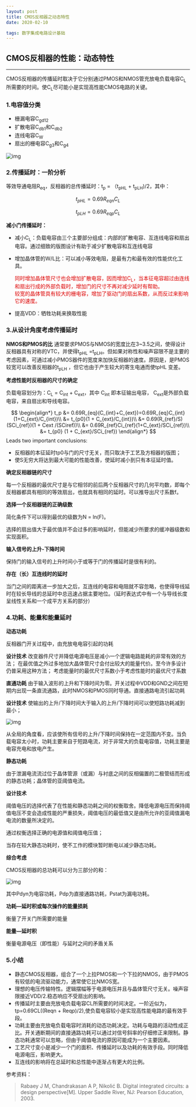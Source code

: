 ```yaml
---
layout: post
title: CMOS反相器之动态特性
date: 2020-02-10

tags: 数字集成电路设计基础
---  
```

## CMOS反相器的性能：动态特性
------

CMOS反相器的传播延时取决于它分别通过PMOS和NMOS管充放电负载电容C<sub>L</sub>所需要的时间。使C<sub>L</sub>尽可能小是实现高性能CMOS电路的关键。

### 1.电容值分类

- 栅漏电容C<sub>gd12</sub>
- 扩散电容C<sub>db1</sub>和C<sub>db2</sub>
- 连线电容C<sub>W</sub>
- 扇出的栅电容C<sub>g3</sub>和C<sub>g4</sub>


![img](https://sliu0827.github.io/images/blog/doc/数字集成电路基础/CMOS反相器介绍之动态特性/clip_image001.png)

### 2.传播延时：一阶分析

等效导通电阻R<sub>eq</sub>，反相器的总传播延时：t<sub>p</sub> = （t<sub>pHL</sub> + t<sub>pLH</sub>)/2，其中：

$$
t_{pHL} = 0.69 R_{eqn}C_L
$$

$$
t_{pLH} = 0.69 R_{eqp}C_L
$$

**减小门传播延时：**

- 减小C<sub>L</sub>：负载电容由三个主要部分组成：内部的扩散电容、互连线电容和扇出电容。通过细致的版图设计有助于减少扩散电容和互连线电容

- 增加晶体管的W/L比：可以减小等效电阻，是最有力和最有效的性能优化工具。

  <font color="#dd0000">同时增加晶体管尺寸也会增加扩散电容，因而增加C<sub>L</sub>，当本征电容超过由连线和扇出行成的外部负载时，增加门的尺寸不再对减少延时有帮助。</font><br /><font color="#dd0000">较宽的晶体管具有较大的栅电容，增加了驱动门的扇出系数，从而反过来影响它的速度。</font><br />

- 提高VDD：牺牲功耗来换取性能

### 3.从设计角度考虑传播延时

**NMOS和PMOS的比**
通常要求PMOS与NMOS的宽度比在3~3.5之间，使得设计反相器具有对称的VTC，并使得t<sub>pHL</sub> =t<sub>pLH</sub>。但如果对称性和噪声容限不是主要的考虑因素，可通过减小PMOS器件的宽度来加快反相器的速度。原因是，是PMOS较宽可以改善反相器的t<sub>pLH</sub> ，但它也由于产生较大的寄生电通而使tpHL 变差。

**考虑性能时反相器的尺寸的确定**

负载电容划分为：C<sub>L</sub> = C<sub>int</sub> + C<sub>ext</sub>，其中 C<sub>int</sub> 即本征输出电容， C<sub>ext</sub>是外部负载电容，来自扇出和导线电容。

$$
\begin{align*}
t_p &= 0.69R_{eq}(C_{int}+C_{ext})=0.69R_{eq}C_{int}(1+C_{ext}/C_{int})\\
&= t_{p0}(1 + C_{ext}/C_{int})\\
&=  0.69(R_{ref}/S)(SCi_{ref})(1 + Cext /(SCiref))\\
&=  0.69R_{ref}Ci_{ref}(1+C_{ext}/SCi_{ref})\\
&=  t_{p0} (1 + C_{ext}/SCi_{ref})
\end{align*}
$$
Leads two important conclusions:
- 反相器的本征延时tp0与门的尺寸无关，而只取决于工艺及方相器的版图；
- 使S无穷大将达到最大可能的性能改善，使延时减小到只有本征延时值。

**确定反相器链的尺寸**

每一个反相器的最优尺寸是与它相邻的前后两个反相器尺寸的几何平均数，即每个反相器都具有相同的等效扇出，也就具有相同的延时。可以推导出尺寸系数f。

**选择一个反相器链的正确级数**

简化条件下可以得到最优的级数为N = ln(F)。

选择的扇出值大于最优值并不会过多的影响延时，但能减少所要求的缓冲器级数和实现面积。

**输入信号的上升-下降时间**

保持门的输入信号的上升时间小于或等于门的传播延时是很有利的。

**存在（长）互连线时的延时**

当门之间的距离进一步加大之后，互连线的电容和电阻就不容忽略，也使得导线延时在较长导线的总延时中总迅速占据主要地位。（延时表达式中有一个与导线长度呈线性关系和一个成平方关系的部分）

### 4.功耗、能量和能量延时

**动态功耗**

反相器门开关过程中，由充放电电容引起的功耗

**设计技术**
改变器件尺寸并降低电源电压是减小一个逻辑电路能耗的非常有效的方法；
在最优值之外过多地加大晶体管尺寸会付出较大的能量代价。至今许多设计仍普采用这种方法；
考虑能量时的最优尺寸系数小于考虑性能时的最优尺寸系数

**直通功耗**
由于输入波形的上升和下降时间为零。开关过程中VDD和GND之间在短期内出现一条直流通路，此时NMOS和PMOS同时导通。直接通路电流引起功耗

**设计技术**
使输出的上升/下降时间大于输入的上升/下降时间可以使短路功耗减到最小；

![img](https://sliu0827.github.io/images/blog/doc/数字集成电路基础/CMOS反相器介绍之动态特性/clip_image002.png)

从全局的角度看，应该使所有信号的上升/下降时间保持在一定范围内不变。当负载电容太小时，功耗主要来自于短路电流，对于非常大的负载电容值，功耗主要是电容充电和放电产生。

**静态功耗**

由于泄漏电流流过位于晶体管源（或漏）与衬底之间的反相偏置的二极管结而形成的静态功耗；晶体管的亚阈值电流。

**设计技术**

阈值电压的选择代表了在性能和静态功耗之间的权衡取舍。降低电源电压而保持阈值电压不变会造成性能的严重损失，阈值电压的最低值又是由所允许的亚阈值漏电电流的数量所决定的。

通过权衡选择正确的电源值和阈值电压值；

当存在较大静态功耗时，使不工作的模块暂时断电以减少静态功耗。

**综合考虑**

CMOS反相器的总功耗可以分为三部分的和：

![img](https://sliu0827.github.io/images/blog/doc/数字集成电路基础/CMOS反相器介绍之动态特性/clip_image003.png)

其中Pdyn为电容功耗，Pdp为直接通路功耗，Pstat为漏电功耗。

**功耗—延时积或每次操作的能量损耗**

衡量了开关门所需要的能量

**能量—延时积**

衡量电源电压（即性能）与延时之间的矛盾关系

### 5.小结

- 静态CMOS反相器，组合了一个上拉PMOS和一个下拉的NMOS，由于PMOS有较低的电流驱动能力，通常使它比NMOS宽。
- 理想的电压传输特性。逻辑摆幅等于电源电压并且与晶体管尺寸无关。噪声容限接近VDD/2.稳态响应不受扇出的影响。
- 传播延时主要由充放电负载电容CL所需要的时间决定。一阶近似为，tp=0.69CL((Reqn + Reqp)/2),使负载电容较小是实现高性能电路的最有效手段。
- 功耗主要由充放电负载电容时消耗的动态功耗决定。功耗与电路的活动性成正比。开关通断期间的直接通路功耗可以通过对信号斜率的仔细修正来限制。静态功耗通常可以忽略，但由于阈值电流的原因可能成为一个主要因素。
- 工艺尺寸变小是减少一个门的面积、传播延时以及功耗的有效手段。同时降低电源电压，影响更大。
- 互连线的影响将在总延时和总性能中逐渐占有更大的比例。

参考资料：
> Rabaey J M, Chandrakasan A P, Nikolić B. Digital integrated circuits: a design perspective[M]. Upper Saddle River, NJ: Pearson Education, 2003.
